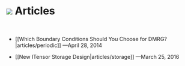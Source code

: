 
# <img src="docs/VERSION/articles/icon.png" class="largeicon"> Articles

<br/>

* [[Which Boundary Conditions Should You Choose for DMRG?|articles/periodic]] <span class='article_sig'>&mdash;April 28, 2014</span>

* [[New ITensor Storage Design|articles/storage]] <span class='article_sig'>&mdash;March 25, 2016</span>


<br/>
